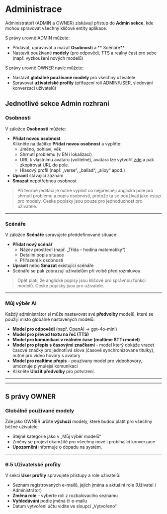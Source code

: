 # Administrace

Administrátoři (ADMIN a OWNER) získávají přístup do **Admin sekce**, kde mohou spravovat všechny klíčové entity aplikace.

S právy urovně ADMIN můžete:
- Přidávat, upravovat a mazat **Osobnosti** a ** Scénáře**
- Nastavit používané **modely** (pro odpovědi, TTS a reálný čas) pro sebe (např. vyzkoušení nových modelů)

S právy urovně OWNER navíc můžete:
- Nastavit **globálně používané modely** pro všechny uživatele
- Spravovat **uživatelské profily** (přiřazení rolí ADMIN/USER, sledování konverzací uživatelů)

## Jednotlivé sekce Admin rozhraní

### Osobnosti
V záložce **Osobnosti** můžete:
- **Přidat novou osobnost**  
  Klikněte na tlačítko **Přidat novou osobnost** a vyplňte:
    - Jméno, pohlaví, věk
    - Shrnutí problému (v EN i lokalizaci)
    - URL k vlastnímu avataru (volitelné), avatara lze vytvořit [zde](https://demo.readyplayer.me/avatar/choose) a pak zkopírovat URL do pole.
    - Hlasový profil (např. „verse“, „ballad“, „alloy“ apod.)
- **Upravit** stávající záznam
- **Smazat** nepotřebnou osobnost

>Při tvorbě /editaci je nutné vyplnit co nejpřesněji anglická pole pro shrnutí problému  a popis osobnosti, protože ta se používají jako vstup pro modely. Ceske popisky jsou pouze pro jednoduchost pro uživatele.

---

### Scénáře
V záložce **Scénáře** spravujete předdefinované situace:
- **Přidat nový scénář**
    - Název prostředí (např. „Třída – hodina matematiky“)
    - Detailní popis situace
    - Přiřazení k osobnosti
- **Upravit** nebo **Smazat** existující scénáře
- Scénáře se pak zobrazují uživatelům při volbě před rozmluvou.

> Opět platí, že anglické popisy jsou klíčové pro správnou funkci modelů. Ceske popisky jsou pro uživatele.
---

### Můj výběr AI
Každý administrátor si může nastavovat své **předvolby** modelů, které se použijí misto globálně nastavených modelů:
- **Model pro odpovědi** (např. OpenAI → gpt-4o-mini)
- **Model pro převod textu na řeč (TTS)**
- **Model pro komunikaci v reálném čase (realtime STT+model)**
- **Model pro přepis s časovými značkami** - model který dokáže vracet časové značky pro jednotlivá slova (časově synchronizovane titulky), nutné pro video hovory s avatary
- **Model pro realtime přepis** - pouzivany model pro videohovory, umoznuje plynulejsi komunikaci
- Klikněte **Uložit předvolby** pro potvrzení.

---

---
## S právy OWNER
### Globálně používané modely
Zde jako OWNER určíte **výchozí** modely, které budou platit pro všechny běžné uživatele:
- Stejné kategorie jako v „Můj výběr modelů“
- Změny se projeví okamžitě pro všechny nové i probíhající konverzace
- **Upozornění** informuje o dopadu na systém.

---

### 6.5 Uživatelské profily
V sekci **User profily** spravujete přístupy a role uživatelů:
- Seznam registrovaných e-mailů, jejich jmén­a a aktuální role (Uživatel / Administrátor)
- **Změna role** – vyberte roli z rozbalovacího seznamu
- **Vyhledávání** podle jména či e-mailu
- Datum vytvoření účtu vidíte ve sloupci „Vytvořeno“



